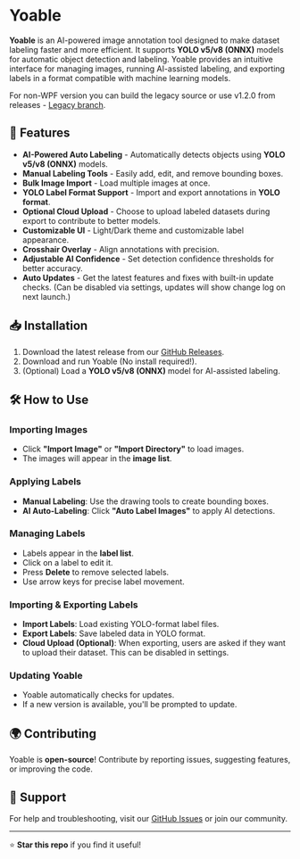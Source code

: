 # Yoable

**Yoable** is an AI-powered image annotation tool designed to make dataset labeling faster and more efficient. It supports **YOLO v5/v8 (ONNX)** models for automatic object detection and labeling. Yoable provides an intuitive interface for managing images, running AI-assisted labeling, and exporting labels in a format compatible with machine learning models.

For non-WPF version you can build the legacy source or use v1.2.0 from releases - [Legacy branch](https://github.com/Babyhamsta/Yoable/tree/legacy).

## 🚀 Features

- **AI-Powered Auto Labeling** - Automatically detects objects using **YOLO v5/v8 (ONNX)** models.
- **Manual Labeling Tools** - Easily add, edit, and remove bounding boxes.
- **Bulk Image Import** - Load multiple images at once.
- **YOLO Label Format Support** - Import and export annotations in **YOLO format**.
- **Optional Cloud Upload** - Choose to upload labeled datasets during export to contribute to better models.
- **Customizable UI** - Light/Dark theme and customizable label appearance.
- **Crosshair Overlay** - Align annotations with precision.
- **Adjustable AI Confidence** - Set detection confidence thresholds for better accuracy.
- **Auto Updates** - Get the latest features and fixes with built-in update checks. (Can be disabled via settings, updates will show change log on next launch.)

## 📥 Installation

1. Download the latest release from our [GitHub Releases](https://github.com/Babyhamsta/Yoable/releases).
2. Download and run Yoable (No install required!).
3. (Optional) Load a **YOLO v5/v8 (ONNX)** model for AI-assisted labeling.

## 🛠️ How to Use

### Importing Images
- Click **"Import Image"** or **"Import Directory"** to load images.
- The images will appear in the **image list**.

### Applying Labels
- **Manual Labeling**: Use the drawing tools to create bounding boxes.
- **AI Auto-Labeling**: Click **"Auto Label Images"** to apply AI detections.

### Managing Labels
- Labels appear in the **label list**.
- Click on a label to edit it.
- Press **Delete** to remove selected labels.
- Use arrow keys for precise label movement.

### Importing & Exporting Labels
- **Import Labels**: Load existing YOLO-format label files.
- **Export Labels**: Save labeled data in YOLO format.
- **Cloud Upload (Optional)**: When exporting, users are asked if they want to upload their dataset. This can be disabled in settings.

### Updating Yoable
- Yoable automatically checks for updates.
- If a new version is available, you'll be prompted to update.

## 🌍 Contributing
Yoable is **open-source**! Contribute by reporting issues, suggesting features, or improving the code.

## 📌 Support
For help and troubleshooting, visit our [GitHub Issues](https://github.com/Babyhamsta/Yoable/issues) or join our community.

---
⭐ **Star this repo** if you find it useful!
